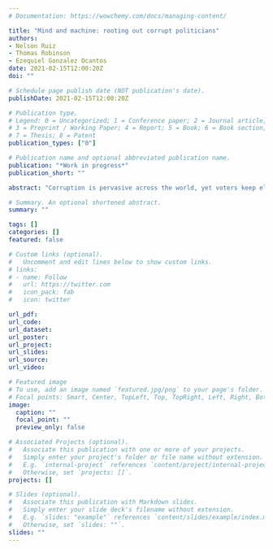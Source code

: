 ```yaml
---
# Documentation: https://wowchemy.com/docs/managing-content/

title: "Mind and machine: rooting out corrupt politicians"
authors:
- Nelson Ruiz
- Thomas Robinson
- Ezequiel Gonzalez Ocantos
date: 2021-02-15T12:00:20Z
doi: ""

# Schedule page publish date (NOT publication's date).
publishDate: 2021-02-15T12:00:20Z

# Publication type.
# Legend: 0 = Uncategorized; 1 = Conference paper; 2 = Journal article;
# 3 = Preprint / Working Paper; 4 = Report; 5 = Book; 6 = Book section;
# 7 = Thesis; 8 = Patent
publication_types: ["0"]

# Publication name and optional abbreviated publication name.
publication: "*Work in progress*"
publication_short: ""

abstract: "Corruption is pervasive across the world, yet voters keep electing corrupt politicians. One common explanation in the literature is that voters elect corrupt politicians because they do not know they are corrupt. Yet, several studies that randomise the provision of information about corruption find that electoral accountability is weak at best or non-existent at worst. Despite these results, policy-makers still emphasise the importance of transparency and publicity in the fight against corruption. Rather than studying the impact of information about corruption on accountability, we contribute to this debate by taking a different approach, and explore what kind of information allows voters to identify the “bad apples”? Based on a unique dataset which allows us to identify corrupt behaviour unknown to voters, we first employ machine learning algorithms to identify politicians’ political and personal characteristics that are associated with corrupt practices. We subsequently design an experiment that randomises the provision of this information to evaluate what candidate descriptions enable voters to discriminate good from bad politicians. In other words, we explore under what informational conditions voters ultimately pick the right politician. Our study also aims to contribute to the policy push for greater information disclosure about candidates for public office, by refining exactly what within the information leads to better voter choices."

# Summary. An optional shortened abstract.
summary: ""

tags: []
categories: []
featured: false

# Custom links (optional).
#   Uncomment and edit lines below to show custom links.
# links:
# - name: Follow
#   url: https://twitter.com
#   icon_pack: fab
#   icon: twitter

url_pdf:
url_code:
url_dataset:
url_poster:
url_project:
url_slides:
url_source:
url_video:

# Featured image
# To use, add an image named `featured.jpg/png` to your page's folder. 
# Focal points: Smart, Center, TopLeft, Top, TopRight, Left, Right, BottomLeft, Bottom, BottomRight.
image:
  caption: ""
  focal_point: ""
  preview_only: false

# Associated Projects (optional).
#   Associate this publication with one or more of your projects.
#   Simply enter your project's folder or file name without extension.
#   E.g. `internal-project` references `content/project/internal-project/index.md`.
#   Otherwise, set `projects: []`.
projects: []

# Slides (optional).
#   Associate this publication with Markdown slides.
#   Simply enter your slide deck's filename without extension.
#   E.g. `slides: "example"` references `content/slides/example/index.md`.
#   Otherwise, set `slides: ""`.
slides: ""
---
```

